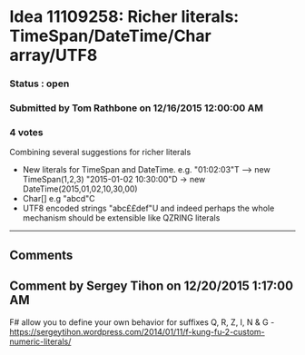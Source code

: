 # Idea 11109258: Richer literals: TimeSpan/DateTime/Char array/UTF8 #

### Status : open

### Submitted by Tom Rathbone on 12/16/2015 12:00:00 AM

### 4 votes

Combining several suggestions for richer literals
- New literals for TimeSpan and DateTime. e.g.
"01:02:03"T --> new TimeSpan(1,2,3)
"2015-01-02 10:30:00"D -> new DateTime(2015,01,02,10,30,00)
- Char[] e.g
"abcd"C
- UTF8 encoded strings "abc££def"U
and indeed perhaps the whole mechanism should be extensible like QZRING literals


------------------------
## Comments


## Comment by Sergey Tihon on 12/20/2015 1:17:00 AM
F# allow you to define your own behavior for suffixes Q, R, Z, I, N & G - https://sergeytihon.wordpress.com/2014/01/11/f-kung-fu-2-custom-numeric-literals/

